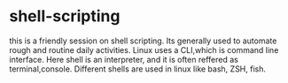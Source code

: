 # shell-scripting
this is a friendly session on shell scripting. Its generally used to automate rough and routine daily activities. Linux uses a CLI,which is command line interface. Here shell is an interpreter, and it is often reffered as terminal,console. Different shells are used in linux like bash, ZSH, fish. 
